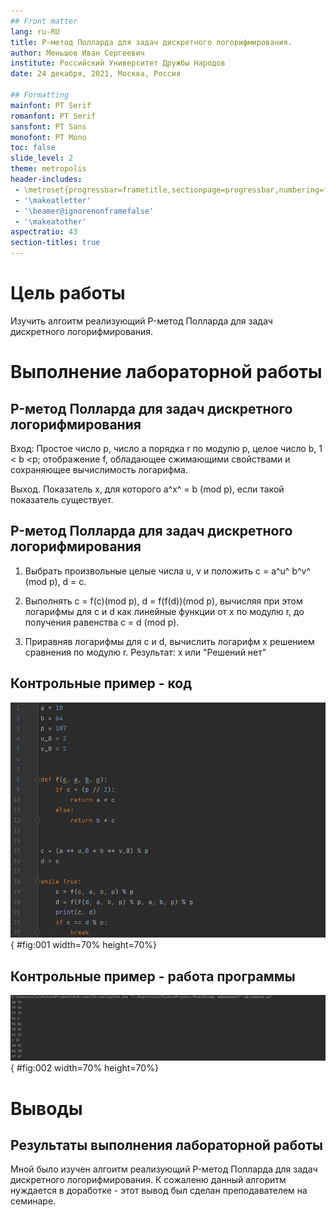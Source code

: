 ```yaml
---
## Front matter
lang: ru-RU
title: P-метод Полларда для задач дискретного логорифмирования.
author: Меньшов Иван Сергеевич
institute: Российский Университет Дружбы Народов
date: 24 декабря, 2021, Москва, Россия

## Formatting
mainfont: PT Serif
romanfont: PT Serif
sansfont: PT Sans
monofont: PT Mono
toc: false
slide_level: 2
theme: metropolis
header-includes: 
 - \metroset{progressbar=frametitle,sectionpage=progressbar,numbering=fraction}
 - '\makeatletter'
 - '\beamer@ignorenonframefalse'
 - '\makeatother'
aspectratio: 43
section-titles: true
---
```


# Цель работы

Изучить алгоитм реализующий P-метод Полларда для задач дискретного логорифмирования.

# Выполнение лабораторной работы

##  P-метод Полларда для задач дискретного логорифмирования

Вход: Простое число p, число а порядка r по модулю р, целое число b, 1 < b <p;
отображение f, обладающее сжимающими свойствами и сохраняющее
вычислимость логарифма.

Выход. Показатель x, для которого а^x^  = b (mod p), если такой показатель существует.

##  P-метод Полларда для задач дискретного логорифмирования

1. Выбрать произвольные целые числа u, v и положить с = а^u^ b^v^ (mod p), d = с.

2. Выполнять с = f(c)(mod p), d = f(f(d))(mod p), вычисляя при этом
логарифмы для с и d как линейные функции от х по модулю r, до получения
равенства с = d (mod p).

3. Приравняв логарифмы для c и d, вычислить логарифм х решением сравнения по модулю r. Результат: х или "Решений нет"


## Контрольные пример - код 

![P-метод Полларда для задач дискретного логорифмирования python](image/01.PNG){ #fig:001 width=70% height=70%}

## Контрольные пример - работа программы 

![P-метод Полларда для задач дискретного логорифмирования работа алгоритма](image/02.PNG){ #fig:002 width=70% height=70%}


# Выводы

## Результаты выполнения лабораторной работы

Мной было изучен алгоитм реализующий P-метод Полларда для задач дискретного логорифмирования. К сожаленю данный алгоритм нуждается в доработке - этот вывод был сделан преподавателем на семинаре.
